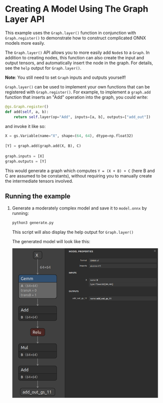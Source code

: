 # Creating A Model Using The Graph Layer API

This example uses the `Graph.layer()` function in conjunction with `Graph.register()` to
demonstrate how to construct complicated ONNX models more easily.

The `Graph.layer()` API allows you to more easily add `Node`s to a `Graph`. In addition to
creating nodes, this function can also create the input and output tensors, and automatically
insert the node in the graph. For details, see the `help` output for `Graph.layer()`.

**Note**: You still need to set `Graph` inputs and outputs yourself!


`Graph.layer()` can be used to implement your own functions that can be registered with `Graph.register()`.
For example, to implement a `graph.add` function that inserts an "Add" operation into the graph, you could write:

```python
@gs.Graph.register()
def add(self, a, b):
    return self.layer(op="Add", inputs=[a, b], outputs=["add_out"])
```

and invoke it like so:

```python
X = gs.Variable(name="X", shape=(64, 64), dtype=np.float32)

[Y] = graph.add(graph.add(X, B), C)

graph.inputs = [X]
graph.outputs = [Y]
```

This would generate a graph which computes `Y = (X + B) + C` (here B and C are assumed to be constants),
without requiring you to manually create the intermediate tensors involved.

## Running the example

1. Generate a moderately complex model and save it to `model.onnx` by running:
    ```bash
    python3 generate.py
    ```

    This script will also display the help output for `Graph.layer()`

    The generated model will look like this:

    ![../resources/07_model.onnx.png](../resources/07_model.onnx.png)
